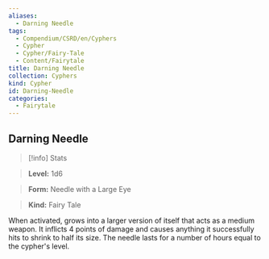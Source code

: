 ```yaml
---
aliases:
  - Darning Needle
tags:
  - Compendium/CSRD/en/Cyphers
  - Cypher
  - Cypher/Fairy-Tale
  - Content/Fairytale
title: Darning Needle
collection: Cyphers
kind: Cypher
id: Darning-Needle
categories:
  - Fairytale
---
```

## Darning Needle    
>[!info] Stats    
> **Level:** 1d6    
> **Form:** Needle with a Large Eye    
> **Kind:** Fairy Tale  
    
When activated, grows into a larger version of itself that acts as a medium weapon. It inflicts 4 points of damage and causes anything it successfully hits to shrink to half its size. The needle lasts for a number of hours equal to the cypher's level.
